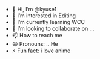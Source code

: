 - 👋 Hi, I’m @kyuse1
- 👀 I’m interested in Editing
- 🌱 I’m currently learning WCC
- 💞️ I’m looking to collaborate on ...
- 📫 How to reach me 
- 😄 Pronouns: ...He
- ⚡ Fun fact: i love anime

<!---
kyuse1/kyuse1 is a ✨ special ✨ repository because its `README.md` (this file) appears on your GitHub profile.
You can click the Preview link to take a look at your changes.
--->
